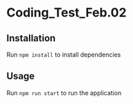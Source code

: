 # Coding_Test_Feb.02

## Installation
Run ``` npm install ``` to install dependencies

## Usage
Run ``` npm run start ``` to run the application
